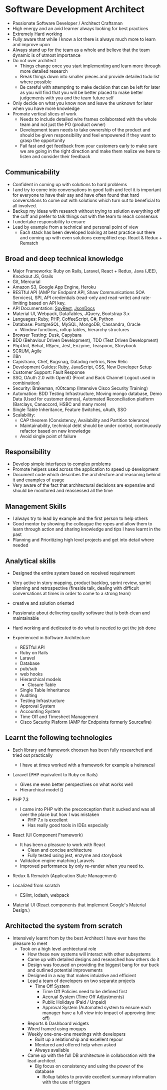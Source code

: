 # Software Development Architect

- Passionate Software Developer / Architect Craftsman
- High energy and an avid learner always looking for best practices
- Extremely Hard working
- Fully aware that while I know a lot there is always much more to learn and improve upon
- Always stand up for the team as a whole and believe that the team dynamic is of utmost importance
- Do not over architect
  - Things change once you start implementing and learn more through more detailed research
  - Break things down into smaller pieces and provide detailed todo list where possible
  - Be careful with attempting to make decision that can be left for later as you will find that you will be better placed to make better judgements with you and the team future self
- Only decide on what you know now and leave the unknown for later when you have more knowledge
- Promote vertical slices of work
  - Needs to include detailed wire frames collaborated with the whole team and not just the PO (product owner)
  - Development team needs to take ownership of the product and should be given responsibility and feel empowered if they want to grasp the opportunity
  - Fail fast and get feedback from your customers early to make sure we are going in the right direction and make them realize we here to listen and consider their feedback


## Communicability
  - Confident in coming up with solutions to hard problems
  - I and try to come into conversations in good faith and feel it is important for everyone to
  have their say and have often found that hard conversations to come out with solutions which turn out to beneficial to all involved.
  - Backup my ideas with research without trying to solution everything off the cuff and prefer
    to talk things out with the team to reach consensus
  - I undertake responsibility to ensure
  - Lead by example from a technical and personal point of view
    - Each stack has been developed looking at best practice out there and coming up with even solutions
    exemplified esp. React & Redux + Rematch
## Broad and deep technical knowledge
  - Major Frameworks: Ruby on Rails, Laravel, React + Redux, Java (JEE), Knockout JS, Grails
  - Git, Mercurial
  - Amazon S3, Google App Engine, Heroku
  - RESTful API (AMP for Endpoint API, Shaw Communications SOA Services), SPI, API credentials (read-only and read-write) and rate-limiting based on API key.
  - API Documentation: [SpyRest](http://www.spyrest.com/), [JsonDocs](http://jsondoc.org/)
  - Material UI, Webpack, DataTables, JQuery, Bootstrap 3.x
  - Languages: Ruby, PHP, CoffeeScript, C#, Python
  - Database: PostgreSQL, MySQL, MongoDB, Cassandra, Oracle
    - Window functions, rollup tables, hierarchy structures
  - Browser Testing: Dusk, Capybara
  - BDD (Behaviour Driven Development), TDD (Test Driven Development)
  - PhpUnit, Behat, RSpec, Jest, Enzyme, Teaspoon, Storybook
  - SCRUM, Agile
  - i18n
  - Capistrano, Chef, Bugsnag, Datadog metrics, New Relic
  - Development Guides: Ruby, JavaScript, CSS, New Developer Setup
  - Customer Support: Fault Response
  - SSO, OAuth 2.0 with OpenID (Front and Back Channel Logout used in combination)
  - Security: Brakeman, r00tcamp (Intensive Cisco Security Training)
  - Automation: BDD Testing Infrastructure, Moving mongo database, Demo Data (Used for customer demos),
  Automated Reconciliation platform (Barclays, Canaccord, HSBC and many more)
  - Single Table Inheritance, Feature Switches, oAuth, SSO
  - Scalability:
    - CAP theorem (Consistency, Availability and Partition tolerance)
    - Maintainability, technical debt should be under control, continuously refactor based on new knowledge
    - Avoid single point of failure


## Responsibility
  - Develop simple interfaces to complex problems
  - Promote helpers used across the application to speed up development
  - Document code which describes the architecture and reasoning behind it and examples of usage
  - Very aware of the fact that architectural decisions are expensive and should be monitored and reassessed all the time
## Management Skills
  - I always try to lead by example and the first person to help others
  - Good mentor by showing the colleague the ropes and allow them to learn through action and sharing knowledge and tips I have learnt in the past
  - Planning and Prioritizing high level projects and get into detail where needed

## Analytical skills
  - Designed the entire system based on received requirement
  - Very active in story mapping, product backlog, sprint review, sprint planning and retrospective (fireside talk, dealing with difficult conversations at times in order to come to a strong team)


- creative and solution oriented
- Passionate about delivering quality software that is both clean and maintainable
- Hard working and dedicated to do what is needed to get the job done
- Experienced in Software Architecture
  - RESTful API
  - Ruby on Rails
  - Laravel
  - Database
  - pub/sub
  - web hooks
  - Hierarchical models
    - Closure Table
  - Single Table Inheritance
  - Auditing
  - Testing Infrastructure
  - Approval System
  - Accounting System
  - Time Off and Timesheet Management
  - Cisco Security Plaform (AMP for Endpoints formerly Sourcefire)

## Learnt the following technologies
   - Each library and framework choosen has been fully researched and tried out practically
     - I have at times worked with a framework for example a heiraracal

   - Laravel (PHP equivalent to Ruby on Rails)
     - Gives me even better perspectives on what works well
     - Hierarchical model ()
   - PHP 7.3
     - I came into PHP with the preconception that it sucked and was all over the place but how I was mistaken
       - PHP 7.x is excellent
       - Has really good tools in IDEs especially
   - React (UI Component Framework)
     - It has been a pleasure to work with React
       - Clean and concise architecture
       - Fully tested using jest, enzyme and storybook
     - Validation engine matching Laravels
     - Improved performance by only re-render when you need to.
   - Redux & Rematch (Application State Management)
   - Localized from scratch
     - ESlint, lodash, webpack
   - Material UI (React components that implement Google's Material Design.)

## Architected the system from scratch
 - Intensively learnt from by the best Architect I have ever have the pleasure to meet
   - Took on a high level archtectural role
     - How these new systems will interact with other subsystems
     - Came up with detailed designs and researched how others do it
     - Design was focused on providing the biggest bang for our buck and outlined potential improvements
     - Designed in a way that makes intuiative and efficient
     - Lead a team of developers on two separate projects
       - Time Off System
         - Time Off Policies need to be defined first
         - Accrual System (Time Off Adjustments)
         - Public Holidays (Paid / Unpaid)
         - Approval System (Automated system to ensure each manager have a full view into impact of approving time off)
     - Reports & Dashboard widgets
     - Wired framed using moqups
     - Weekly one-one-one meetings with developers
       - Built up a relationship and excellent repour
       - Mentored and offered help when asked
       - Always available
      - Came up with the full DB architecture in collaboration with the lead architect
        - Big focus on consistency and using the power of the database
          - Rollup tables to provide excellent summary information with the use of triggers


